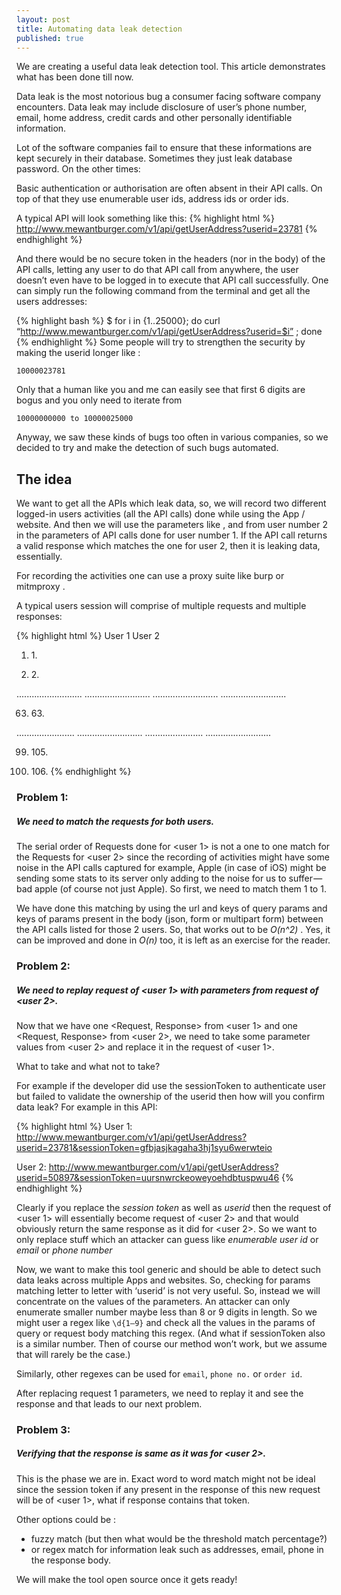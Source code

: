 ```yaml
---
layout: post
title: Automating data leak detection
published: true
---
```



We are creating a useful data leak detection tool. This article demonstrates what has been done till now.

Data leak is the most notorious bug a consumer facing software company encounters. Data leak may include disclosure of user’s phone number, email, home address, credit cards and other personally identifiable information.

Lot of the software companies fail to ensure that these informations are kept securely in their database. Sometimes they just leak database password. On the other times:

Basic authentication or authorisation are often absent in their API calls.
On top of that they use enumerable user ids, address ids or order ids.

A typical API will look something like this:
{% highlight html %}
http://www.mewantburger.com/v1/api/getUserAddress?userid=23781
{% endhighlight %}

And there would be no secure token in the headers (nor in the body) of the API calls, letting any user to do that API call from anywhere, the user doesn’t even have to be logged in to execute that API call successfully. One can simply run the following command from the terminal and get all the users addresses:

{% highlight bash %}
 $ for i in {1..25000}; do curl “http://www.mewantburger.com/v1/api/getUserAddress?userid=$i” ; done 
{% endhighlight %}
Some people will try to strengthen the security by making the userid longer like :

`10000023781`

Only that a human like you and me can easily see that first 6 digits are bogus and you only need to iterate from

`10000000000 to 10000025000`

Anyway, we saw these kinds of bugs too often in various companies, so we decided to try and make the detection of such bugs automated.

## The idea
We want to get all the APIs which leak data, so, we will record two different logged-in users activities (all the API calls) done while using the App / website. And then we will use the parameters like <email>, <userid> and <phone number> from user number 2 in the parameters of API calls done for user number 1. If the API call returns a valid response which matches the one for user 2, then it is leaking data, essentially.

For recording the activities one can use a proxy suite like burp or mitmproxy .

A typical users session will comprise of multiple requests and multiple responses:

{% highlight html %}
User 1                           User 2

                
1. <Request A> <Response A>      1. <Request a> <Response a>

2. <Request B> <Response B>      2. <Request A> <Response A>

..........................       ..........................
..........................       ..........................

63. <Request C> <Response C>     63. <Request B> <Response B>

.......................          ..........................
.......................          ..........................

99. <Request Y> <Response Y>     105. <Request Y> <Response Y>

100. <Request Z> <Response Z>    106. <Request Z> <Response Z>
{% endhighlight %}


### Problem 1: 

##### We need to match the requests for both users. 
The serial order of Requests done for <user 1> is not a one to one match for the Requests for <user 2> since the recording of activities might have some noise in the API calls captured for example, Apple (in case of iOS) might be sending some stats to its server only adding to the noise for us to suffer — bad apple (of course not just Apple). So first, we need to match them 1 to 1.

We have done this matching by using the url and keys of query params and keys of params present in the body (json, form or multipart form) between the API calls listed for those 2 users. So, that works out to be *O(n^2)* . Yes, it can be improved and done in *O(n)* too, it is left as an exercise for the reader.

### Problem 2: 

##### We need to replay request of <user 1> with parameters from request of <user 2>. 
Now that we have one <Request, Response> from <user 1> and one <Request, Response> from <user 2>, we need to take some parameter values from <user 2> and replace it in the request of <user 1>.

What to take and what not to take?

For example if the developer did use the sessionToken to authenticate user but failed to validate the ownership of the userid then how will you confirm data leak? For example in this API:

{% highlight html %}
User 1:
http://www.mewantburger.com/v1/api/getUserAddress?userid=23781&sessionToken=gfbjasjkagaha3hj1syu6werwteio

User 2:
http://www.mewantburger.com/v1/api/getUserAddress?userid=50897&sessionToken=uursnwrckeoweyoehdbtuspwu46
{% endhighlight %}

Clearly if you replace the *session token* as well as *userid* then the request of <user 1> will essentially become request of <user 2> and that would obviously return the same response as it did for <user 2>. So we want to only replace stuff which an attacker can guess like *enumerable user id* or *email* or *phone number*

Now, we want to make this tool generic and should be able to detect such data leaks across multiple Apps and websites. So, checking for params matching letter to letter with ‘userid’ is not very useful. So, instead we will concentrate on the values of the parameters. An attacker can only enumerate smaller number maybe less than 8 or 9 digits in length. So we might user a regex like `\d{1–9}` and check all the values in the params of query or request body matching this regex. (And what if sessionToken also is a similar number. Then of course our method won’t work, but we assume that will rarely be the case.)

Similarly, other regexes can be used for `email`, `phone no.` or `order id`.

After replacing request 1 parameters, we need to replay it and see the response and that leads to our next problem.

### Problem 3: 

##### Verifying that the response is same as it was for <user 2>.
This is the phase we are in. Exact word to word match might not be ideal since the session token if any present in the response of this new request will be of <user 1>, what if response contains that token.

Other options could be :

* fuzzy match (but then what would be the threshold match percentage?)
* or regex match for information leak such as addresses, email, phone in the response body.


We will make the tool open source once it gets ready!
